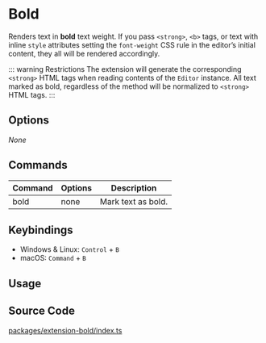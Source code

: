 # Bold
Renders text in **bold** text weight. If you pass `<strong>`, `<b>` tags, or text with inline `style` attributes setting the `font-weight` CSS rule in the editor’s initial content, they all will be rendered accordingly.

::: warning Restrictions
The extension will generate the corresponding `<strong>` HTML tags when reading contents of the `Editor` instance. All text marked as bold, regardless of the method will be normalized to `<strong>` HTML tags.
:::

## Options
*None*

## Commands
| Command | Options | Description |
| ------ | ---- | ---------------- |
| bold | none | Mark text as bold. |

## Keybindings
* Windows & Linux: `Control` + `B`
* macOS: `Command` + `B`

## Usage
<Demo name="Extensions/Bold" />

## Source Code

[packages/extension-bold/index.ts](https://github.com/ueberdosis/tiptap-next/blob/main/packages/extension-bold/index.ts)

